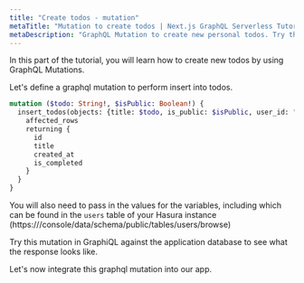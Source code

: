 ```yaml
---
title: "Create todos - mutation"
metaTitle: "Mutation to create todos | Next.js GraphQL Serverless Tutorial"
metaDescription: "GraphQL Mutation to create new personal todos. Try the mutation in GraphiQL, passing the Authorization token to get authenticated results."
---
```


In this part of the tutorial, you will learn how to create new todos by using GraphQL Mutations.

Let's define a graphql mutation to perform insert into todos.

```graphql
mutation ($todo: String!, $isPublic: Boolean!) {
  insert_todos(objects: {title: $todo, is_public: $isPublic, user_id: "<auth0-user-id>"}) {
    affected_rows
    returning {
      id
      title
      created_at
      is_completed
    }
  }
}
```


You will also need to pass in the values for the variables, including <auth0-user-id> which can be found in the `users` table of your Hasura instance (https://<your-hasura-app-url>/console/data/schema/public/tables/users/browse)

Try this mutation in GraphiQL against the application database to see what the response looks like.

Let's now integrate this graphql mutation into our app.

